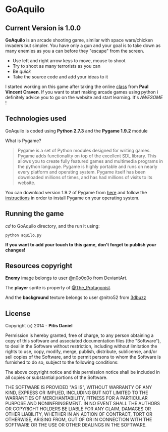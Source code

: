 GoAquilo
========

Current Version is 1.0.0
------------------------

**GoAquilo** is an arcade shooting game, similar with space wars/chicken invaders but simpler. You have only a gun and your goal is to take down as many enemies as you a can before they "escape" from the screen. 

   - Use left and right arrow keys to move, mouse to shoot
   - Try to shoot as many terrorists as you can
   - Be *quick*
   - Take the source code and add your ideas to it

I started working on this game after taking the online <a href="http://programarcadegames.com" target="_blank">class</a> from **Paul Vincent Craven**. If you want to start making arcade games using python i definitely advice you to go on the website and start learning. It's *AWESOME* !

Technologies used
-----------------

GoAquilo is coded using **Python 2.7.3** and the **Pygame 1.9.2** module

What is Pygame?

>Pygame is a set of Python modules designed for writing games. Pygame adds functionality on top of the excellent SDL library. This allows you to create fully featured games and multimedia programs in the python language. Pygame is highly portable and runs on nearly every platform and operating system. Pygame itself has been downloaded millions of times, and has had millions of visits to its website.


You can download version 1.9.2 of Pygame from <a href="http://www.pygame.org/download.shtml" target="_blank">here</a> and follow the <a href="http://programarcadegames.com/index.php?chapter=forward" target="_blank">instructions</a> in order to install Pygame on your operating system.


Running the game
----------------

*cd* to GoAquilo directory, and the run it using: 

    python aquilo.py
    
**If you want to add your touch to this game, don't forget to publish your changes!**

Resources copyright
-------------------

**Enemy** image belongs to user <a href="http://n0o0o0o.deviantart.com/art/LSW-Terrorist-Sprite-113574298" target="_blank">@n0o0o0o</a> from DeviantArt.

The **player** sprite is property of <a href="http://www.freewebs.com/teh_pro/sprites.htm" target="_blank">@The_Protagonist</a>.

And the **background** texture belongs to user @nitro52 from <a href="http://www.3dbuzz.com/forum/threads/202144-Desert-Textures" target="_blank">3dbuzz</a> []()

License
-------

Copyright (c) 2014 - **Pitis Daniel**

Permission is hereby granted, free of charge, to any person obtaining a copy
of this software and associated documentation files (the "Software"), to deal
in the Software without restriction, including without limitation the rights
to use, copy, modify, merge, publish, distribute, sublicense, and/or sell
copies of the Software, and to permit persons to whom the Software is
furnished to do so, subject to the following conditions:

The above copyright notice and this permission notice shall be included in
all copies or substantial portions of the Software.

THE SOFTWARE IS PROVIDED "AS IS", WITHOUT WARRANTY OF ANY KIND, EXPRESS OR
IMPLIED, INCLUDING BUT NOT LIMITED TO THE WARRANTIES OF MERCHANTABILITY,
FITNESS FOR A PARTICULAR PURPOSE AND NONINFRINGEMENT. IN NO EVENT SHALL THE
AUTHORS OR COPYRIGHT HOLDERS BE LIABLE FOR ANY CLAIM, DAMAGES OR OTHER
LIABILITY, WHETHER IN AN ACTION OF CONTRACT, TORT OR OTHERWISE, ARISING FROM,
OUT OF OR IN CONNECTION WITH THE SOFTWARE OR THE USE OR OTHER DEALINGS IN
THE SOFTWARE.


[@PitisDaniel]:http://twitter.com/PitisDaniel
    